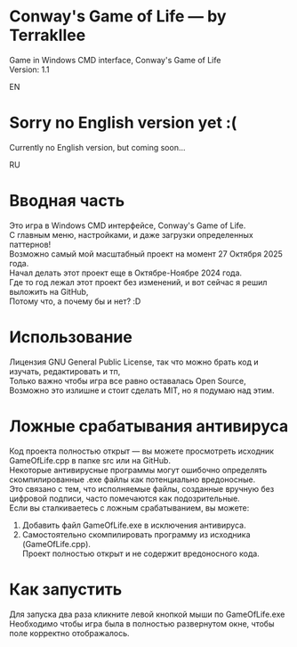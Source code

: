 # Conway's Game of Life — by Terrakllee  
Game in Windows CMD interface, Conway's Game of Life  
Version: 1.1

EN  
# Sorry no English version yet :(  
Currently no English version, but coming soon...

RU  
# Вводная часть  
Это игра в Windows CMD интерфейсе, Conway's Game of Life.  
С главным меню, настройками, и даже загрузки определенных паттернов!  
Возможно самый мой масштабный проект на момент 27 Октября 2025 года.  
Начал делать этот проект еще в Октябре-Ноябре 2024 года.  
Где то год лежал этот проект без изменений, и вот сейчас я решил выложить на GitHub,  
Потому что, а почему бы и нет? :D  

# Использование  
Лицензия GNU General Public License, так что можно брать код и изучать, редактировать и тп,  
Только важно чтобы игра все равно оставалась Open Source,  
Возможно это излишне и стоит сделать MIT, но я подумаю над этим.  

# Ложные срабатывания антивируса  
Код проекта полностью открыт — вы можете просмотреть исходник GameOfLife.cpp в папке src или на GitHub.  
Некоторые антивирусные программы могут ошибочно определять скомпилированные .exe файлы как потенциально вредоносные.  
Это связано с тем, что исполняемые файлы, созданные вручную без цифровой подписи, часто помечаются как подозрительные.  
Если вы сталкиваетесь с ложным срабатыванием, вы можете:  
1) Добавить файл GameOfLife.exe в исключения антивируса.  
2) Самостоятельно скомпилировать программу из исходника (GameOfLife.cpp).  
Проект полностью открыт и не содержит вредоносного кода.  

# Как запустить  
Для запуска два раза кликните левой кнопкой мыши по GameOfLife.exe  
Необходимо чтобы игра была в полностью развернутом окне, чтобы поле корректно отображалось.  

